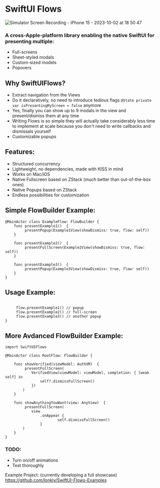 # SwiftUI Flows

![Simulator Screen Recording - iPhone 15 - 2023-10-02 at 18 50 47](https://github.com/lonkly/SwiftUI-Flows/assets/1292110/7e7a4f42-f08a-4f71-96c5-099a975b4e73)


### A cross-Apple-platform library enabling the native SwiftUI for presenting multiple:
- Full-screens
- Sheet-styled modals
- Сustom-sized models
- Popovers


## Why SwiftUIFlows?
- Extract navigation from the Views
- Do it declaratively, no need to introduce tedious flags `@State private var isPresentingMyScreen = false` anymore
- Yes, finally you can show up to 9 modals in the view and present/dismiss them at any time
- Writing Flows is so simple they will actually take considerably less time to implement at scale because you don't need to write callbacks and dismissals yourself
- Customizable popups


## Features:
- Structured concurrency
- Lightweight, no dependencies, made with KISS in mind
- Works on Mac/iOS
- Native Fullscreen based on ZStack (much better than out-of-the-box ones)
- Native Popups based on ZStack
- Endless possibilities for customization


## Simple FlowBuilder Example:

```
@MainActor class ExampleFlow: FlowBuilder {
    func presentExample1()  {
         presentPopup(Example1View(showDismiss: true, flow: self))
    }

    func presentExample2()  {
         presentFullScreen(Example2View(showDismiss: true, flow: self))
    }

    func presentExample3()  {
         presentPopup(Example3View(showDismiss: true, flow: self))
    }
}
```

## Usage Example:

```

     flow.presentExample1() // popup
     flow.presentExample2() // full-screen
     flow.presentExample3() // another popup
}
```

## More Avdanced FlowBuilder Example:
```
import SwiftUIFlows

@MainActor class RootFlow: FlowBuilder {
    
    func showVerified(viewModel: AuthVM)  {
         presentFullScreen(
            VerifiedView(viewModel: viewModel, completion: { [weak self] in
                self?.dismissFullScreen()
            })
        )
    }
    
    func showAnythingYouWant(view: AnyView)  {
         presentFullScreen(
            view
                .onAppear {
                        self.dismissFullScreen()
                }
        )
    }
}
```


### TODO:

- Turn on/off animations
- Test thoroughly

Example Project:
(currently developing a full showcase)
https://github.com/lonkly/SwiftUI-Flows-Examples
